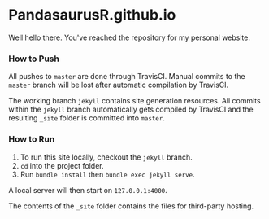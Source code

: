 # PandasaurusR.github.io

Well hello there. You've reached the repository for my personal website. 

### How to Push

All pushes to `master` are done through TravisCI. Manual commits to the `master` branch will be lost after automatic compilation by TravisCI. 

The working branch `jekyll` contains site generation resources. All commits within the `jekyll` branch automatically gets compiled by TravisCI and the resulting `_site` folder is committed into `master`.

### How to Run

1. To run this site locally, checkout the `jekyll` branch.
2. `cd` into the project folder.
3. Run `bundle install` then `bundle exec jekyll serve`.

A local server will then start on `127.0.0.1:4000`.

The contents of the `_site` folder contains the files for third-party hosting. 



